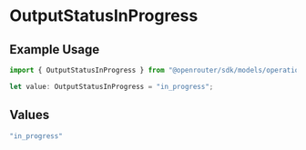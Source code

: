 # OutputStatusInProgress

## Example Usage

```typescript
import { OutputStatusInProgress } from "@openrouter/sdk/models/operations";

let value: OutputStatusInProgress = "in_progress";
```

## Values

```typescript
"in_progress"
```
